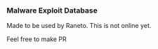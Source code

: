 ### Malware Exploit Database

Made to be used by Raneto. This is not online yet.

Feel free to make PR
